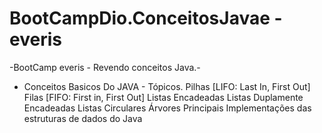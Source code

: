 # BootCampDio.ConceitosJavae - everis
 -BootCamp everis - Revendo conceitos Java.-

- Conceitos Basicos Do JAVA - Tópicos.
    Pilhas [LIFO: Last In, First Out]
    Filas [FIFO: First in, First Out]
    Listas Encadeadas
    Listas Duplamente Encadeadas
    Listas Circulares
    Árvores
    Principais Implementações das estruturas de dados do Java

